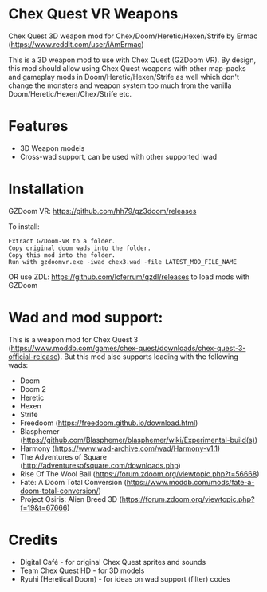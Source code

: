 # Chex Quest VR Weapons

Chex Quest 3D weapon mod for Chex/Doom/Heretic/Hexen/Strife by Ermac (https://www.reddit.com/user/iAmErmac)

This is a 3D weapon mod to use with Chex Quest (GZDoom VR). By design, this mod should allow using Chex Quest weapons with other map-packs and gameplay mods in Doom/Heretic/Hexen/Strife as well which don't change the monsters and weapon system too much from the vanilla Doom/Heretic/Hexen/Chex/Strife etc.

# Features
* 3D Weapon models
* Cross-wad support, can be used with other supported iwad

# Installation

GZDoom VR: https://github.com/hh79/gz3doom/releases

To install:

    Extract GZDoom-VR to a folder.
    Copy original doom wads into the folder.
    Copy this mod into the folder.
    Run with gzdoomvr.exe -iwad chex3.wad -file LATEST_MOD_FILE_NAME
  
OR use ZDL: https://github.com/lcferrum/qzdl/releases to load mods with GZDoom

# Wad and mod support:

This is a weapon mod for Chex Quest 3 (https://www.moddb.com/games/chex-quest/downloads/chex-quest-3-official-release). But this mod also supports loading with the following wads:
* Doom
* Doom 2
* Heretic
* Hexen
* Strife
* Freedoom (https://freedoom.github.io/download.html)
* Blasphemer (https://github.com/Blasphemer/blasphemer/wiki/Experimental-build(s))
* Harmony (https://www.wad-archive.com/wad/Harmony-v1.1)
* The Adventures of Square (http://adventuresofsquare.com/downloads.php)
* Rise Of The Wool Ball (https://forum.zdoom.org/viewtopic.php?t=56668)
* Fate: A Doom Total Conversion (https://www.moddb.com/mods/fate-a-doom-total-conversion/)
* Project Osiris: Alien Breed 3D (https://forum.zdoom.org/viewtopic.php?f=19&t=67666)

# Credits

* Digital Café - for original Chex Quest sprites and sounds
* Team Chex Quest HD - for 3D models
* Ryuhi (Heretical Doom) - for ideas on wad support (filter) codes
